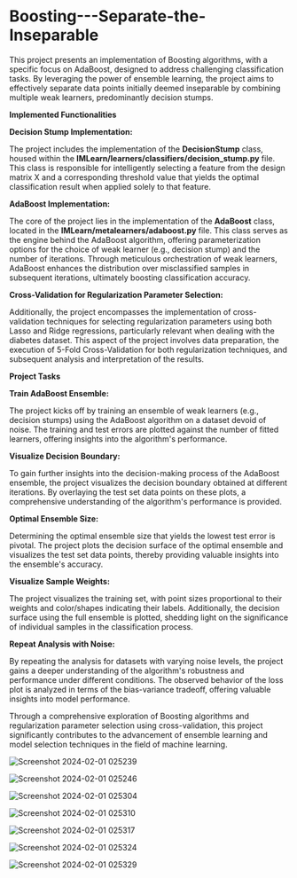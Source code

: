 # Boosting---Separate-the-Inseparable

This project presents an implementation of Boosting algorithms, with a specific focus on AdaBoost, designed to address challenging classification tasks. By leveraging the power of ensemble learning, the project aims to effectively separate data points initially deemed inseparable by combining multiple weak learners, predominantly decision stumps.

**Implemented Functionalities**

**Decision Stump Implementation:**

The project includes the implementation of the **DecisionStump** class, housed within the **IMLearn/learners/classifiers/decision_stump.py** file. This class is responsible for intelligently selecting a feature from the design matrix X and a corresponding threshold value that yields the optimal classification result when applied solely to that feature.

**AdaBoost Implementation:**

The core of the project lies in the implementation of the **AdaBoost** class, located in the **IMLearn/metalearners/adaboost.py** file. This class serves as the engine behind the AdaBoost algorithm, offering parameterization options for the choice of weak learner (e.g., decision stump) and the number of iterations. Through meticulous orchestration of weak learners, AdaBoost enhances the distribution over misclassified samples in subsequent iterations, ultimately boosting classification accuracy.

**Cross-Validation for Regularization Parameter Selection:**

Additionally, the project encompasses the implementation of cross-validation techniques for selecting regularization parameters using both Lasso and Ridge regressions, particularly relevant when dealing with the diabetes dataset. This aspect of the project involves data preparation, the execution of 5-Fold Cross-Validation for both regularization techniques, and subsequent analysis and interpretation of the results.

**Project Tasks**

**Train AdaBoost Ensemble:**

The project kicks off by training an ensemble of weak learners (e.g., decision stumps) using the AdaBoost algorithm on a dataset devoid of noise. The training and test errors are plotted against the number of fitted learners, offering insights into the algorithm's performance.

**Visualize Decision Boundary:**

To gain further insights into the decision-making process of the AdaBoost ensemble, the project visualizes the decision boundary obtained at different iterations. By overlaying the test set data points on these plots, a comprehensive understanding of the algorithm's performance is provided.

**Optimal Ensemble Size:**

Determining the optimal ensemble size that yields the lowest test error is pivotal. The project plots the decision surface of the optimal ensemble and visualizes the test set data points, thereby providing valuable insights into the ensemble's accuracy.

**Visualize Sample Weights:**

The project visualizes the training set, with point sizes proportional to their weights and color/shapes indicating their labels. Additionally, the decision surface using the full ensemble is plotted, shedding light on the significance of individual samples in the classification process.

**Repeat Analysis with Noise:**

By repeating the analysis for datasets with varying noise levels, the project gains a deeper understanding of the algorithm's robustness and performance under different conditions. The observed behavior of the loss plot is analyzed in terms of the bias-variance tradeoff, offering valuable insights into model performance.

Through a comprehensive exploration of Boosting algorithms and regularization parameter selection using cross-validation, this project significantly contributes to the advancement of ensemble learning and model selection techniques in the field of machine learning.


![Screenshot 2024-02-01 025239](https://github.com/libbyyosef/Machine-Learning---Boosting---Separate-the-Inseparable/assets/36642026/f11c2a59-df88-48f3-9418-696b1b4acf2a)


![Screenshot 2024-02-01 025246](https://github.com/libbyyosef/Machine-Learning---Boosting---Separate-the-Inseparable/assets/36642026/fa6f8d66-f1e1-463e-b7f2-48e588bf3cd5)


![Screenshot 2024-02-01 025304](https://github.com/libbyyosef/Machine-Learning---Boosting---Separate-the-Inseparable/assets/36642026/8dea76bb-3b3f-4d0c-908c-6e2a2aee36da)


![Screenshot 2024-02-01 025310](https://github.com/libbyyosef/Machine-Learning---Boosting---Separate-the-Inseparable/assets/36642026/7eabdbe8-edd6-4955-a689-1c6d402b9992)


![Screenshot 2024-02-01 025317](https://github.com/libbyyosef/Machine-Learning---Boosting---Separate-the-Inseparable/assets/36642026/7f950aa9-7d87-4fae-8c02-58183bd05b28)


![Screenshot 2024-02-01 025324](https://github.com/libbyyosef/Machine-Learning---Boosting---Separate-the-Inseparable/assets/36642026/1a51d1da-4ef1-4619-b735-29f8cc6aa7e3)

![Screenshot 2024-02-01 025329](https://github.com/libbyyosef/Machine-Learning---Boosting---Separate-the-Inseparable/assets/36642026/a088a7ef-4392-4d6e-9634-5612ec704eca)
